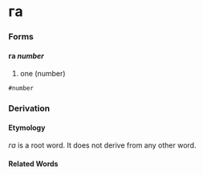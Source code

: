 гa
==

### Forms

#### **гa** _number_

1. one (number)

`#number`

### Derivation

#### Etymology

_гa_ is a root word. It does not derive from any other word.

#### Related Words
